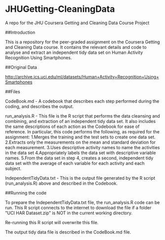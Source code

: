# JHUGetting-CleaningData
A repo for the JHU Coursera Getting and Cleaning Data Course Project

##Introduction

This is a repository for the peer-graded assignment on the Coursera Getting and Cleaning Data course. It contains the relevant details and code to analyse and extract an independent tidy data set on Human Activity Recognition Using Smartphones.

##Original Data

http://archive.ics.uci.edu/ml/datasets/Human+Activity+Recognition+Using+Smartphones 

##Files

CodeBook.md - A codebook that describes each step performed during the coding, and describes the output.

run_analysis.R - This file is the R script that performs the data cleansing and combining, and extraction of an independent tidy data set. It also includes the same descriptions of each action as the Codebook for ease of reference. In particular, this code performs the following, as required for the assignment:
1.Merges the training and the test sets to create one data set.
2.Extracts only the measurements on the mean and standard deviation for each measurement. 
3.Uses descriptive activity names to name the activities in the data set
4.Appropriately labels the data set with descriptive variable names. 
5.From the data set in step 4, creates a second, independent tidy data set with the average of each variable for each activity and each subject.

IndependentTidyData.txt - This is the output file generated by the R script (run_analysis.R) above and described in the Codebook.

##Running the code

To prepare the IndependentTidyData.txt file, the run_analysis.R code can be run. This R script connects to the internet to download the file if a folder "UCI HAR Dataset.zip" is NOT in the current working directory.

Re-running this R script will overwrite this file.

The output tidy data file is described in the CodeBook.md file.
